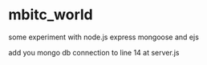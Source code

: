 # mbitc_world

some experiment with node.js express mongoose and ejs

add you mongo db connection to line 14 at server.js
